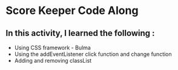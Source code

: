# Score Keeper Code Along

## In this activity, I learned the following : 

- Using CSS framework - Bulma
- Using the addEventListener click function and change function
- Adding and removing classList 